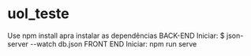 # uol_teste
Use npm install apra instalar as dependências 
BACK-END
Iniciar: $ json-server --watch db.json
FRONT END
Iniciar: npm run serve
